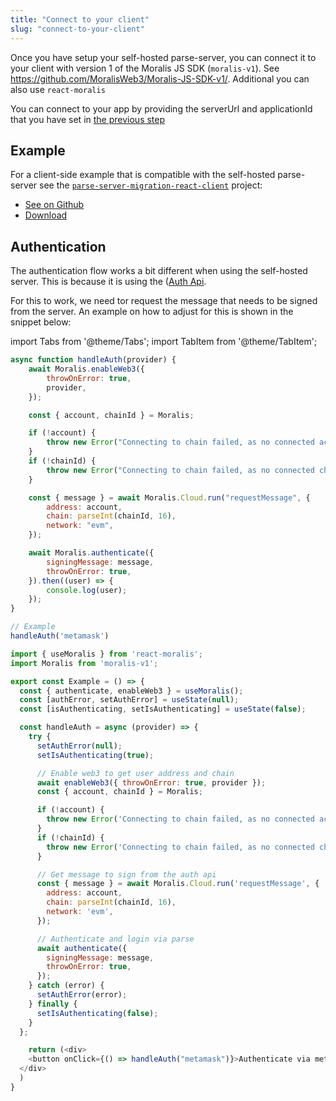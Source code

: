 ```yaml
---
title: "Connect to your client"
slug: "connect-to-your-client"
---
```


Once you have setup your self-hosted parse-server, you can connect it to your client with version 1 of the Moralis JS SDK (`moralis-v1`). See <https://github.com/MoralisWeb3/Moralis-JS-SDK-v1/>. Additional you can also use `react-moralis` 

You can connect to your app by providing the serverUrl and applicationId that you have set in [the previous step](run-parse-server-locally)

## Example

For a client-side example that is compatible with the self-hosted parse-server see the [`parse-server-migration-react-client`](https://docs.moralis.io/docs/nodejs-demo-parse-server-migration-react-client) project:

- [See on Github](https://github.com/MoralisWeb3/Moralis-JS-SDK/tree/main/demos/parse-server-migration-react-client)
- [Download](https://moralisweb3.github.io/Moralis-JS-SDK/downloads/parse-server-migration-react-client.zip)

## Authentication

The authentication flow works a bit different when using the self-hosted server. This is because it is using the ([Auth Api](https://docs.moralis.io/reference/requestchallengeevm). 

For this to work, we need tor request the message that needs to be signed from the server. An example on how to adjust for this is shown in the snippet below:

import Tabs from '@theme/Tabs';
import TabItem from '@theme/TabItem';

<Tabs>
  <TabItem value="javascript" label="Vanilla Javascript" default>

```javascript
async function handleAuth(provider) {
    await Moralis.enableWeb3({
        throwOnError: true,
        provider,
    });

    const { account, chainId } = Moralis;

    if (!account) {
        throw new Error("Connecting to chain failed, as no connected account was found");
    }
    if (!chainId) {
        throw new Error("Connecting to chain failed, as no connected chain was found");
    }

    const { message } = await Moralis.Cloud.run("requestMessage", {
        address: account,
        chain: parseInt(chainId, 16),
        network: "evm",
    });

    await Moralis.authenticate({
        signingMessage: message,
        throwOnError: true,
    }).then((user) => {
        console.log(user);
    });
}

// Example
handleAuth('metamask')
```

  </TabItem>
  <TabItem value="react" label="React">

```javascript React
import { useMoralis } from 'react-moralis';
import Moralis from 'moralis-v1';

export const Example = () => {
  const { authenticate, enableWeb3 } = useMoralis();
  const [authError, setAuthError] = useState(null);
  const [isAuthenticating, setIsAuthenticating] = useState(false);

  const handleAuth = async (provider) => {
    try {
      setAuthError(null);
      setIsAuthenticating(true);

      // Enable web3 to get user address and chain
      await enableWeb3({ throwOnError: true, provider });
      const { account, chainId } = Moralis;

      if (!account) {
        throw new Error('Connecting to chain failed, as no connected account was found');
      }
      if (!chainId) {
        throw new Error('Connecting to chain failed, as no connected chain was found');
      }

      // Get message to sign from the auth api
      const { message } = await Moralis.Cloud.run('requestMessage', {
        address: account,
        chain: parseInt(chainId, 16),
        network: 'evm',
      });

      // Authenticate and login via parse
      await authenticate({
        signingMessage: message,
        throwOnError: true,
      });
    } catch (error) {
      setAuthError(error);
    } finally {
      setIsAuthenticating(false);
    }
  };

	return (<div>
    <button onClick={() => handleAuth("metamask")}>Authenticate via metamask</button>
  </div>
  )
}
```

  </TabItem>
</Tabs>